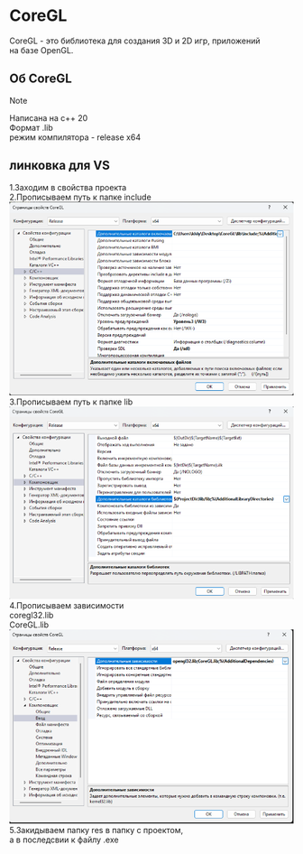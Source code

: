 # CoreGL
CoreGL - это библиотека для создания 3D и 2D игр, приложений\
на базе OpenGL.

## Об CoreGL
>[!NOTE]
> Написана на c++ 20\
> Формат .lib\
> режим компилятора - release x64

## линковка для VS
1.Заходим в свойства проекта\
2.Прописываем путь к папке include
![](./icon/inc.png)
3.Прописываем путь к папкe lib
![](./icon/lib.png)
4.Прописываем зависимости\
coregl32.lib\
CoreGL.lib
![](./icon/value.png)
5.Закидываем папку res в папку с проектом,\
а в последсвии к файлу .exe
